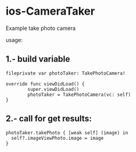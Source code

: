 # ios-CameraTaker
Example take photo camera

usage:

## 1.- build variable

```
fileprivate var photoTaker: TakePhotoCamera!
```

```
override func viewDidLoad() {
        super.viewDidLoad()
        photoTaker = TakePhotoCamera(vc: self)
}
```
## 2.- call for get results:

```
photoTaker.takePhoto { [weak self] (image) in
  self?.imageViewPhoto.image = image
}
```
